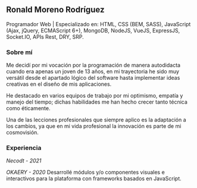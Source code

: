 ## Ronald Moreno Rodríguez

Programador Web | Especializado en: HTML, CSS (BEM, SASS), JavaScript (Ajax, jQuery, ECMAScript 6+), MongoDB, NodeJS, VueJS, ExpressJS, Socket.IO, APIs Rest, DRY, SRP.

### Sobre mí

Me decidí por mi vocación por la programación de manera autodidacta cuando era apenas un joven de 13 años, en mi trayectoria he sido muy versátil desde el apartado lógico del software hasta implementar ideas creativas en el diseño de mis aplicaciones.

He destacado en varios equipos de trabajo por mi optimismo, empatía y manejo del tiempo; dichas habilidades me han hecho crecer tanto técnica como éticamente.

Una de las lecciones profesionales que siempre aplico es la adaptación a los cambios, ya que en mi vida profesional la innovación es parte de mi cosmovisión.

### Experiencia

*Necodt - 2021*

*OKAERY - 2020*
Desarrollé módulos y/o componentes visuales e interactivos para la plataforma con frameworks basados en JavaScript.
